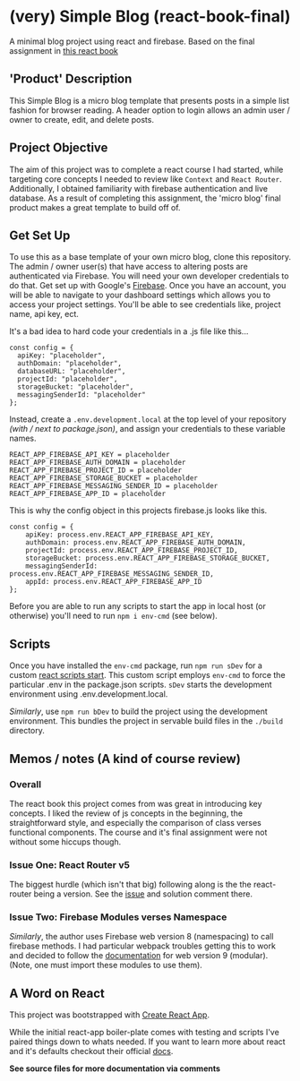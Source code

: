 # (very) Simple Blog (react-book-final)
A minimal blog project using react and firebase. Based on the final assignment in [this react book](https://github.com/zgordon/react-book/tree/master/project)

## 'Product' Description
This Simple Blog is a micro blog template that presents posts in a simple list fashion for browser reading.
A header option to login allows an admin user / owner to create, edit, and delete posts.

## Project Objective
The aim of this project was to complete a react course I had started, while targeting core concepts I needed to review like `Context` and `React Router`. Additionally, I obtained familiarity with firebase authentication and live database. As a result of completing this assignment, the 'micro blog' final product makes a great template to build off of.

## Get Set Up
To use this as a base template of your own micro blog, clone this repository. The admin / owner user(s) that have access to altering posts are authenticated via Firebase. You will need your own developer credentials to do that. Get set up with Google's [Firebase](https://firebase.google.com/).
Once you have an account, you  will be able to navigate to your dashboard settings which allows you to access your project settings. You'll be able to see credentials like, project name, api key, ect. 

It's a bad idea to hard code your credentials in a .js file like this...
```
const config = {
  apiKey: "placeholder",
  authDomain: "placeholder",
  databaseURL: "placeholder",
  projectId: "placeholder",
  storageBucket: "placeholder",
  messagingSenderId: "placeholder"
};
```
Instead, create a `.env.development.local` at the top level of your repository _(with / next to package.json)_, and assign your credentials to these variable names. 
```
REACT_APP_FIREBASE_API_KEY = placeholder
REACT_APP_FIREBASE_AUTH_DOMAIN = placeholder
REACT_APP_FIREBASE_PROJECT_ID = placeholder
REACT_APP_FIREBASE_STORAGE_BUCKET = placeholder
REACT_APP_FIREBASE_MESSAGING_SENDER_ID = placeholder
REACT_APP_FIREBASE_APP_ID = placeholder
``` 
This is why the config object in this projects firebase.js looks like this.
```
const config = {
    apiKey: process.env.REACT_APP_FIREBASE_API_KEY,
    authDomain: process.env.REACT_APP_FIREBASE_AUTH_DOMAIN,
    projectId: process.env.REACT_APP_FIREBASE_PROJECT_ID,
    storageBucket: process.env.REACT_APP_FIREBASE_STORAGE_BUCKET,
    messagingSenderId: process.env.REACT_APP_FIREBASE_MESSAGING_SENDER_ID,
    appId: process.env.REACT_APP_FIREBASE_APP_ID
};
```
Before you are able to run any scripts to start the app in local host (or otherwise) you'll need to run `npm i env-cmd` (see below).

## Scripts
Once you have installed the `env-cmd` package, run `npm run sDev` for a custom [react scripts start](https://blog.logrocket.com/everything-you-need-know-about-react-scripts/). This custom script employs `env-cmd` to force the particular .env in the package.json scripts. `sDev` starts the development environment using .env.development.local.

_Similarly_, use `npm run bDev` to build the project using the development environment. This bundles the project in servable build files in the `./build` directory.

## Memos / notes (A kind of course review)
### Overall 
The react book this project comes from was great in introducing key concepts. I liked the review of js concepts in the beginning, the straightforward style, and especially the comparison of class verses functional components. 
The course and it's final assignment were not without some hiccups though. 

### Issue One: React Router v5
The biggest hurdle (which isn't that big) following along is the the react-router being a version. See the [issue](https://github.com/zgordon/react-book/issues/85) and solution comment there. 

### Issue Two: Firebase Modules verses Namespace 
_Similarly_, the author uses Firebase web version 8 (namespacing) to call firebase methods. I had particular webpack troubles getting this to work and decided to follow the [documentation](https://firebase.google.com/docs/database/web/read-and-write) for web version 9 (modular). (Note, one must import these modules to use them).

## A Word on React

This project was bootstrapped with [Create React App](https://github.com/facebook/create-react-app).

While the initial react-app boiler-plate comes with testing and scripts I've paired things down to whats needed. If you want to learn more about react and it's defaults checkout their official [docs](https://reactjs.org/docs/getting-started.html).

**See source files for more documentation via comments**
